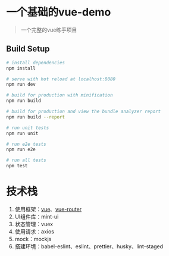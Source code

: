 # 一个基础的vue-demo
> 一个完整的vue练手项目

## Build Setup

``` bash
# install dependencies
npm install

# serve with hot reload at localhost:8080
npm run dev

# build for production with minification
npm run build

# build for production and view the bundle analyzer report
npm run build --report

# run unit tests
npm run unit

# run e2e tests
npm run e2e

# run all tests
npm test
```

# 技术栈
1.  使用框架：[vue](https://github.com/vuejs/vue)、[vue-router](https://github.com/vuejs/vue-router)
2.  UI组件库：mint-ui
3.  状态管理：vuex
4.  使用请求：axios
5.  mock：mockjs
6.  搭建环境：babel-eslint、eslint、prettier、husky、lint-staged
